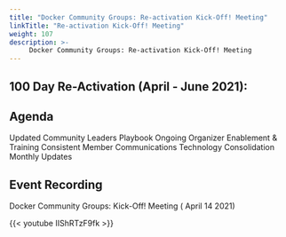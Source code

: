 ```yaml
---
title: "Docker Community Groups: Re-activation Kick-Off! Meeting"
linkTitle: "Re-activation Kick-Off! Meeting"
weight: 107
description: >-
     Docker Community Groups: Re-activation Kick-Off! Meeting
---
```


## 100 Day Re-Activation (April - June 2021):


## Agenda

Updated Community Leaders Playbook
Ongoing Organizer Enablement & Training
Consistent Member Communications
Technology Consolidation
Monthly Updates


## Event Recording

<div class="-bg-primary p-3 display-4">Docker Community Groups: Kick-Off! Meeting ( April 14 2021)</div>

{{< youtube IIShRTzF9fk >}}


